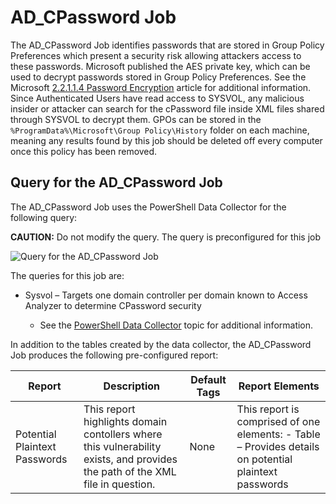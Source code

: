 # AD_CPassword Job

The AD_CPassword Job identifies passwords that are stored in Group Policy Preferences which present
a security risk allowing attackers access to these passwords. Microsoft published the AES private
key, which can be used to decrypt passwords stored in Group Policy Preferences. See the Microsoft
[2.2.1.1.4 Password Encryption](https://learn.microsoft.com/en-us/openspecs/windows_protocols/ms-gppref/2c15cbf0-f086-4c74-8b70-1f2fa45dd4be)
article for additional information. Since Authenticated Users have read access to SYSVOL, any
malicious insider or attacker can search for the cPassword file inside XML files shared through
SYSVOL to decrypt them. GPOs can be stored in the `%ProgramData%\Microsoft\Group Policy\History`
folder on each machine, meaning any results found by this job should be deleted off every computer
once this policy has been removed.

## Query for the AD_CPassword Job

The AD_CPassword Job uses the PowerShell Data Collector for the following query:

**CAUTION:** Do not modify the query. The query is preconfigured for this job

![Query for the AD_CPassword Job](/img/product_docs/accessanalyzer/12.0/solutions/activedirectory/grouppolicy/cpasswordquery.webp)

The queries for this job are:

- Sysvol – Targets one domain controller per domain known to Access Analyzer to determine CPassword
  security

    - See the [PowerShell Data Collector](/docs/accessanalyzer/12.0/admin/datacollector/powershell/overview.md) topic
      for additional information.

In addition to the tables created by the data collector, the AD_CPassword Job produces the following
pre-configured report:

| Report                        | Description                                                                                                                  | Default Tags | Report Elements                                                                                       |
| ----------------------------- | ---------------------------------------------------------------------------------------------------------------------------- | ------------ | ----------------------------------------------------------------------------------------------------- |
| Potential Plaintext Passwords | This report highlights domain contollers where this vulnerability exists, and provides the path of the XML file in question. | None         | This report is comprised of one elements: - Table – Provides details on potential plaintext passwords |

